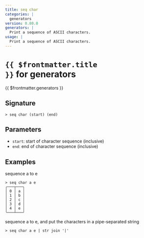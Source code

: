 ```yaml
---
title: seq char
categories: |
  generators
version: 0.80.0
generators: |
  Print a sequence of ASCII characters.
usage: |
  Print a sequence of ASCII characters.
---
```


# <code>{{ $frontmatter.title }}</code> for generators

<div class='command-title'>{{ $frontmatter.generators }}</div>

## Signature

```> seq char (start) (end)```

## Parameters

 -  `start`: start of character sequence (inclusive)
 -  `end`: end of character sequence (inclusive)

## Examples

sequence a to e
```shell
> seq char a e
╭───┬───╮
│ 0 │ a │
│ 1 │ b │
│ 2 │ c │
│ 3 │ d │
│ 4 │ e │
╰───┴───╯

```

sequence a to e, and put the characters in a pipe-separated string
```shell
> seq char a e | str join '|'

```
